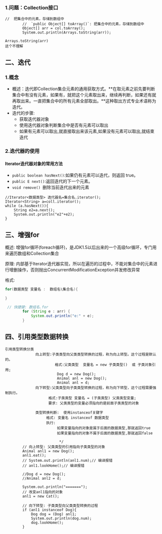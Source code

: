 ### 1.问题：Collection接口

```
//  把集合中的元素，存储到数组中
        //  `public Object[] toArray()`: 把集合中的元素，存储到数组中
        Object[] arr = col.toArray();
        System.out.println(Arrays.toString(arr));
```

```
Arrays.toString(arr)
这个不理解
```

## 二、迭代

### 1.概念

- 概述：迭代即Collection集合元素的通用获取方式。**在取元素之前先要判断集合中有没有元素，如果有，就把这个元素取出来，继续再判断，如果还有就再取出来。一直把集合中的所有元素全部取出。**这种取出方式专业术语称为迭代。
- 迭代的步骤:
  - 获取迭代器对象
  - 使用迭代器对象判断集合中是否有元素可以取出
  - 如果有元素可以取出,就直接取出来该元素,如果没有元素可以取出,就结束迭代

### 2.迭代器的使用

#### Iterator迭代器对象的常用方法

- `public boolean hasNext()`:如果仍有元素可以迭代，则返回 true。
- `public E next()`:返回迭代的下一个元素。
- `void remove() `删除当前迭代出来的元素

```
//Iterator<数据类型> 迭代器名=集合名.iterator();
Iterator<String> a=coll.iterator();
while (a.hasNext()){
    String e2=a.next();
    System.out.println("e2"+e2);
}
```

## 三、增强for

概述:  增强for循环(foreach循环)，是JDK1.5以后出来的一个高级for循环，专门用来遍历数组和Collection集合

原理:  内部基于Iterator迭代器实现，所以在遍历的过程中，不能对集合中的元素进行增删操作，否则抛出ConcurrentModificationException并发修改异常 

格式:

```java
for(数据类型 变量名 :  数组名\集合名){
    
}

 // 快捷键: 数组名.for
        for (String e : arr) {
            System.out.println("e:" + e);
        }
```

## 四、引用类型数据转换

```
引用类型转换分类
              向上转型:子类类型向父类类型转换的过程，称为向上转型。这个过程是默认的。
                       格式:父类类型  变量名 = new 子类类型()  或 子类对象引用;
                        Dog d = new Dog();
                        Animal anl = new Dog();
                        Animal anl = d;
              向下转型:父类类型向子类类型转换的过程，称为向下转型，这个过程需要强制执行。
                    格式:子类类型 变量名 = (子类类型) 父类类型变量;
                    要求: 父类类型的变量必须指向的是前面子类类型的对象

              类型转换判断:  使用instanceof关键字
                   格式: 变量名 instanceof 数据类型
                   执行:
                        如果变量指向的对象是属于后面的数据类型,那就返回true
                        如果变量指向的对象不属于后面的数据类型,那就返回false
                        
                         */
        // 向上转型: 父类类型的引用指向子类类型的对象
        Animal anl1 = new Dog();
        anl1.eat();
        // System.out.println(anl1.num);// 编译报错
        // anl1.lookHome();// 编译报错

        //Dog d = new Dog();
        //Animal anl2 = d;

        System.out.println("=======");
        // 改变anl1指向的对象
        anl1 = new Cat();

        // 向下转型: 子类类型向父类类型转换的过程
        if (anl1 instanceof Dog){
            Dog dog = (Dog) anl1;
            System.out.println(dog.num);
            dog.lookHome();
        }
```

